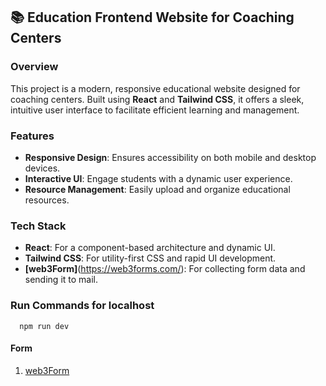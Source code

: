 ## 📚 Education Frontend Website for Coaching Centers

### Overview
This project is a modern, responsive educational website designed for coaching centers. Built using **React** and **Tailwind CSS**, it offers a sleek, intuitive user interface to facilitate efficient learning and management.

### Features
- **Responsive Design**: Ensures accessibility on both mobile and desktop devices.
- **Interactive UI**: Engage students with a dynamic user experience.
- **Resource Management**: Easily upload and organize educational resources.

### Tech Stack
- **React**: For a component-based architecture and dynamic UI.
- **Tailwind CSS**: For utility-first CSS and rapid UI development.
- **[web3Form]**(https://web3forms.com/): For collecting form data and sending it to mail.

### Run Commands for localhost
```shell
  npm run dev
```

#### Form
1. [web3Form](https://web3forms.com/)
